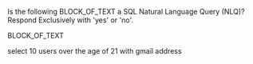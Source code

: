 Is the following BLOCK_OF_TEXT a SQL Natural Language Query (NLQ)? Respond Exclusively with 'yes' or 'no'.

BLOCK_OF_TEXT

select 10 users over the age of 21 with gmail address